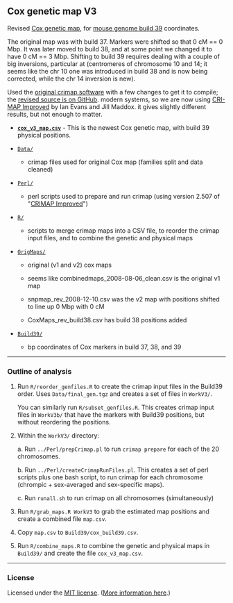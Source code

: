 ## Cox genetic map V3

Revised [Cox genetic
map](https://doi.org/10.1534/genetics.109.105486), for
[mouse genome build 39](https://www.ncbi.nlm.nih.gov/assembly/GCF_000001635.27/)
coordinates.

The original map was with build 37. Markers were shifted so that 0 cM
== 0 Mbp. It was later moved to build 38, and at some point we changed
it to have 0 cM == 3 Mbp. Shifting to build 39 requires dealing with a
couple of big inversions, particular at (centromeres of chromosome 10
and 14; it seems like the chr 10 one was introduced in build 38 and is
now being corrected, while the chr 14 inversion is new).

Used the [original crimap
software](http://compgen.rutgers.edu/crimap.shtml) with a few changes
to get it to compile; the [revised source is on GitHub](https://github.com/kbroman/crimap).
modern systems, so we are now using [CRI-MAP
Improved](https://www.animalgenome.org/tools/share/crimap/) by Ian
Evans and Jill Maddox. it gives slightly different results, but not
enough to matter.

- [**`cox_v3_map.csv`**](cox_v3_map.csv) - This is the newest Cox
  genetic map, with build 39 physical positions.

- [`Data/`](Data/)

  - crimap files used for original Cox map (families split and data cleaned)

- [`Perl/`](Perl/)

  - perl scripts used to prepare and run crimap (using version 2.507
    of "[CRIMAP Improved](https://www.animalgenome.org/tools/share/crimap/)")

- [`R/`](R/)

  - scripts to merge crimap maps into a CSV file, to reorder the
    crimap input files, and to combine the genetic and physical maps

- [`OrigMaps/`](OrigMaps/)

  - original (v1 and v2) cox maps

  - seems like combinedmaps_2008-08-06_clean.csv is the original v1
    map

  - snpmap_rev_2008-12-10.csv was the v2 map with positions shifted to
    line up 0 Mbp with 0 cM

  - CoxMaps_rev_build38.csv has build 38 positions added

- [`Build39/`](Build39/)

  - bp coordinates of Cox markers in build 37, 38, and 39

---

### Outline of analysis

1. Run `R/reorder_genfiles.R` to create the crimap input files in the
   Build39 order. Uses `Data/final_gen.tgz` and creates a set of files
   in `WorkV3/`.

   You can similarly run `R/subset_genfiles.R`. This creates crimap
   input files in `WorkV3b/` that have the markers with Build39
   positions, but without reordering the positions.

2. Within the `WorkV3/` directory:

   a. Run `../Perl/prepCrimap.pl` to
      run `crimap prepare` for each of the 20 chromosomes.

   b. Run `../Perl/createCrimapRunFiles.pl`. This
      creates a set of perl scripts plus one bash script, to run crimap
      for each chromosome (chrompic + sex-averaged and sex-specific
      maps).

   c. Run `runall.sh` to run crimap on all chromosomes
   (simultaneously)

3. Run `R/grab_maps.R WorkV3` to grab the estimated map positions and
   create a combined file `map.csv`.

4. Copy `map.csv` to `Build39/cox_build39.csv`.

5. Run `R/combine_maps.R` to combine the genetic and physical maps in
   `Build39/` and create the file `cox_v3_map.csv`.

---

### License

Licensed under the
[MIT license](LICENSE.md). ([More information here](https://en.wikipedia.org/wiki/MIT_License).)
